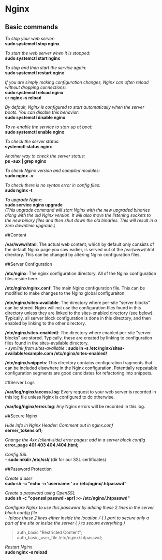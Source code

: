 # Nginx

## Basic commands

*To stop your web server:* <br>
**sudo systemctl stop nginx**

*To start the web server when it is stopped:* <br>
**sudo systemctl start nginx**

*To stop and then start the service again:* <br>
**sudo systemctl restart nginx**

*If you are simply making configuration changes, Nginx can often reload without dropping connections:* <br>
**sudo systemctl reload nginx** <br/>
or **nginx -s reload**

*By default, Nginx is configured to start automatically when the server boots. You can disable this behavior:* <br>
**sudo systemctl disable nginx**

*To re-enable the service to start up at boot:* <br>
**sudo systemctl enable nginx**

*To  check the server status:* <br>
**systemctl status nginx**

*Another way to check the server status:* <br>
**ps -aux | grep nginx**

*To  check Nginx version and compiled modules:* <br>
**sudo nginx -v**

*To  check there is no syntax error in config files:* <br>
**sudo nginx -t**

*To  upgrade Nginx:* <br>
**sudo service nginx upgrade**<br/>
*(This upgrade command will start Nginx with the new upgraded binaries along with the old Nginx version. It will also move the listening sockets to the new binary files and then shut down the old binaries. This will result in a zero downtime upgrade.)*



##Content

**/var/www/html**: The actual web content, which by default only consists of the default Nginx page you saw earlier, is served out of the /var/www/html directory. This can be changed by altering Nginx configuration files.

##Server Configuration

**/etc/nginx**: The nginx configuration directory. All of the Nginx configuration files reside here.

**/etc/nginx/nginx.conf**: The main Nginx configuration file. This can be modified to make changes to the Nginx global configuraiton.

**/etc/nginx/sites-available**: The directory where per-site "server blocks" can be stored. Nginx will not use the configuration files found in this directory unless they are linked to the sites-enabled directory (see below). Typically, all server block configuration is done in this directory, and then enabled by linking to the other directory.

**/etc/nginx/sites-enabled/**: The directory where enabled per-site "server blocks" are stored. Typically, these are created by linking to configuration files found in the sites-available directory. <br>
    - *symlink from sites-available* : **sudo ln -s /etc/nginx/sites-available/example.com /etc/nginx/sites-enabled/**

**/etc/nginx/snippets**: This directory contains configuration fragments that can be included elsewhere in the Nginx configuration. Potentially repeatable configuration segments are good candidates for refactoring into snippets.

##Server Logs

**/var/log/nginx/access.log**: Every request to your web server is recorded in this log file unless Nginx is configured to do otherwise.

**/var/log/nginx/error.log**: Any Nginx errors will be recorded in this log.

##Secure Nginx

*Hide Info in Nginx Header: Comment out in nginx.conf*<br>
**server_tokens off;**

*Change the 4xx (client-side) error pages: add in a server block config*<br>
**error_page 401 403 404 /404.html;**

*Config SSL*<br>
    - **sudo mkdir /etc/ssl/** (dir for our SSL certificates)

##Password Protection

*Create a user*<br>
**sudo sh -c "echo -n 'username:' >> /etc/nginx/.htpasswd"**

*Create a password using OpenSSL*<br>
**sudo sh -c "openssl passwd -apr1 >> /etc/nginx/.htpasswd"**

*Configure Nginx to use this password by adding these 2 lines in the server block config file*<br>
    - *(place these 2 lines either inside the location / { } part to secure only a part of the site or inside the server { } to secure everything )*
>auth\_basic "Restricted Content";<br>
>auth\_basic\_user\_file /etc/nginx/.htpasswd;

*Restart Nginx*<br>
**sudo nginx -s reload**
